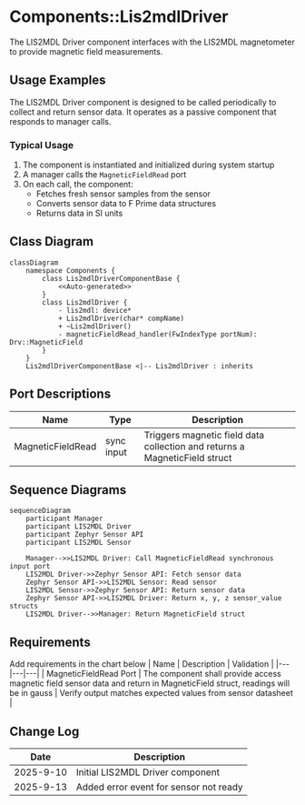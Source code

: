 # Components::Lis2mdlDriver

The LIS2MDL Driver component interfaces with the LIS2MDL magnetometer to provide magnetic field measurements.

## Usage Examples

The LIS2MDL Driver component is designed to be called periodically to collect and return sensor data. It operates as a passive component that responds to manager calls.

### Typical Usage

1. The component is instantiated and initialized during system startup
2. A manager calls the `MagneticFieldRead` port
3. On each call, the component:
   - Fetches fresh sensor samples from the sensor
   - Converts sensor data to F Prime data structures
   - Returns data in SI units

## Class Diagram

```mermaid
classDiagram
    namespace Components {
        class Lis2mdlDriverComponentBase {
            <<Auto-generated>>
        }
        class Lis2mdlDriver {
            - lis2mdl: device*
            + Lis2mdlDriver(char* compName)
            + ~Lis2mdlDriver()
            - magneticFieldRead_handler(FwIndexType portNum): Drv::MagneticField
        }
    }
    Lis2mdlDriverComponentBase <|-- Lis2mdlDriver : inherits
```

## Port Descriptions
| Name | Type | Description |
|---|---|---|
| MagneticFieldRead | sync input | Triggers magnetic field data collection and returns a MagneticField struct |

## Sequence Diagrams

```mermaid
sequenceDiagram
    participant Manager
    participant LIS2MDL Driver
    participant Zephyr Sensor API
    participant LIS2MDL Sensor

    Manager-->>LIS2MDL Driver: Call MagneticFieldRead synchronous input port
    LIS2MDL Driver->>Zephyr Sensor API: Fetch sensor data
    Zephyr Sensor API->>LIS2MDL Sensor: Read sensor
    LIS2MDL Sensor->>Zephyr Sensor API: Return sensor data
    Zephyr Sensor API->>LIS2MDL Driver: Return x, y, z sensor_value structs
    LIS2MDL Driver-->>Manager: Return MagneticField struct
```

## Requirements
Add requirements in the chart below
| Name | Description | Validation |
|---|---|---|
| MagneticFieldRead Port | The component shall provide access magnetic field sensor data and return in MagneticField struct, readings will be in gauss | Verify output matches expected values from sensor datasheet |

## Change Log
| Date | Description |
|---|---|
| 2025-9-10 | Initial LIS2MDL Driver component |
| 2025-9-13 | Added error event for sensor not ready |
